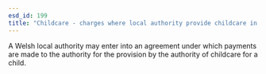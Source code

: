 ```yaml
---
esd_id: 199
title: "Childcare - charges where local authority provide childcare in Wales "
---
```


A Welsh local authority may enter into an agreement under which payments are made to the authority for the provision by the authority of childcare for a child.

